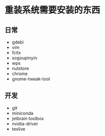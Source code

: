 # 重装系统需要安装的东西

## 日常

* gdebi
* vim
* fcitx
* sogoupinyin
* wps
* nutstore
* chrome
* gnome-tweak-tool

## 开发

* git
* miniconda
* jetbrain toolbox
* nvidia-driver
* texlive

